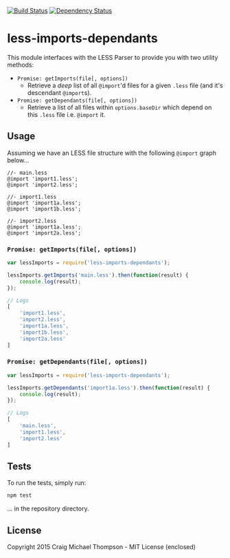 [![Build Status](https://travis-ci.org/Craga89/less-inheritance.svg)](https://travis-ci.org/Craga89/less-inheritance)
[![Dependency Status](https://david-dm.org/craga89/less-inheritance.svg)](https://david-dm.org/craga89/less-inheritance)


# less-imports-dependants
This module interfaces with the LESS Parser to provide you with two utility methods:

* `Promise: getImports(file[, options])`
	* Retrieve a *deep* list of all `@import`'d files for a given `.less` file (and it's descendant `@import`s).
* `Promise: getDependants(file[, options])`
	* Retrieve a list of all files within `options.baseDir` which depend on this `.less` file i.e. `@import` it.

## Usage
Assuming we have an LESS file structure with the following `@import` graph below...
```less
//- main.less 
@import 'import1.less';
@import 'import2.less';

//- import1.less
@import 'import1a.less';
@import 'import1b.less';

//- import2.less
@import 'import1a.less';
@import 'import2a.less';
```

### `Promise: getImports(file[, options])`
```javascript
var lessImports = require('less-imports-dependants');

lessImports.getImports('main.less').then(function(result) {
	console.log(result);
});

// Logs
[
	'import1.less',
	'import2.less',
	'import1a.less',
	'import1b.less',
	'import2a.less'
]
```

### `Promise: getDependants(file[, options])`
```javascript
var lessImports = require('less-imports-dependants');

lessImports.getDependants('import1a.less').then(function(result) {
	console.log(result);
});

// Logs
[
	'main.less', 
	'import1.less', 
	'import2.less'
]
```


## Tests
To run the tests, simply run:
```javascript
npm test
```
... in the repository directory.


## License
Copyright 2015 Craig Michael Thompson - MIT License (enclosed)
